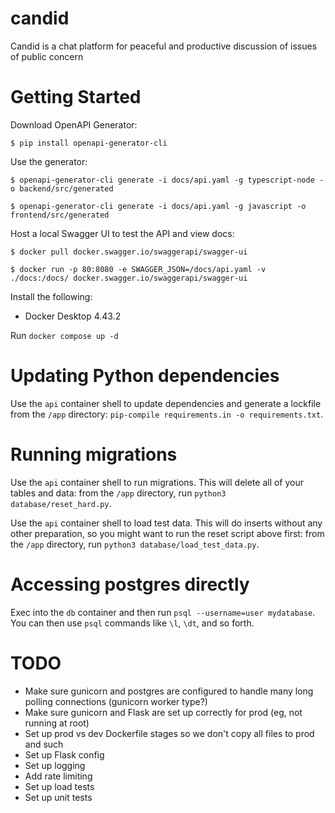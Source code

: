 # candid
Candid is a chat platform for peaceful and productive discussion of issues of public concern

# Getting Started
Download OpenAPI Generator:

`$ pip install openapi-generator-cli`

Use the generator:

`$ openapi-generator-cli generate -i docs/api.yaml -g typescript-node -o backend/src/generated`

`$ openapi-generator-cli generate -i docs/api.yaml -g javascript -o frontend/src/generated`

Host a local Swagger UI to test the API and view docs:

`$ docker pull docker.swagger.io/swaggerapi/swagger-ui`

`$ docker run -p 80:8080 -e SWAGGER_JSON=/docs/api.yaml -v ./docs:/docs/ docker.swagger.io/swaggerapi/swagger-ui`

Install the following:
* Docker Desktop 4.43.2

Run `docker compose up -d`

# Updating Python dependencies

Use the `api` container shell to update dependencies and generate a lockfile from the `/app` directory: `pip-compile requirements.in -o requirements.txt`.

# Running migrations

Use the `api` container shell to run migrations. This will delete all of your tables and data: from the `/app` directory, run `python3 database/reset_hard.py`.

Use the `api` container shell to load test data. This will do inserts without any other preparation, so you might want to run the reset script above first: from the `/app` directory, run `python3 database/load_test_data.py`.

# Accessing postgres directly

Exec into the `db` container and then run `psql --username=user mydatabase`. You can then use `psql` commands like `\l`, `\dt`, and so forth.
# TODO

* Make sure gunicorn and postgres are configured to handle many long polling connections (gunicorn worker type?)
* Make sure gunicorn and Flask are set up correctly for prod (eg, not running at root)
* Set up prod vs dev Dockerfile stages so we don't copy all files to prod and such
* Set up Flask config
* Set up logging
* Add rate limiting
* Set up load tests
* Set up unit tests
